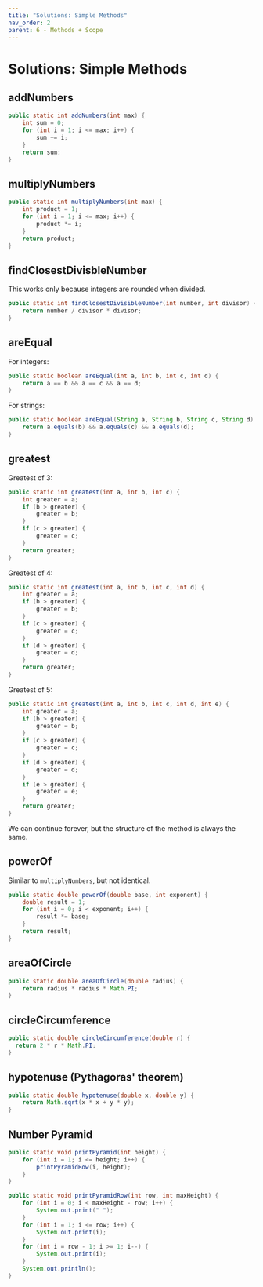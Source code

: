 ```yaml
---
title: "Solutions: Simple Methods"
nav_order: 2
parent: 6 - Methods + Scope
---
```


# Solutions: Simple Methods

## addNumbers

```java
public static int addNumbers(int max) {
    int sum = 0;
    for (int i = 1; i <= max; i++) {
        sum += i;
    }
    return sum;
}
```

## multiplyNumbers

```java
public static int multiplyNumbers(int max) {
    int product = 1;
    for (int i = 1; i <= max; i++) {
        product *= i;
    }
    return product;
}
```

## findClosestDivisbleNumber

This works only because integers are rounded when divided.

```java
public static int findClosestDivisibleNumber(int number, int divisor) {
    return number / divisor * divisor;
}
```

## areEqual

For integers:

```java
public static boolean areEqual(int a, int b, int c, int d) {
    return a == b && a == c && a == d;
}
```

For strings:

```java
public static boolean areEqual(String a, String b, String c, String d) {
    return a.equals(b) && a.equals(c) && a.equals(d);
}
```

## greatest

Greatest of 3:

```java
public static int greatest(int a, int b, int c) {
    int greater = a;
    if (b > greater) {
        greater = b;
    }
    if (c > greater) {
        greater = c;
    }
    return greater;
}
```

Greatest of 4:

```java
public static int greatest(int a, int b, int c, int d) {
    int greater = a;
    if (b > greater) {
        greater = b;
    }
    if (c > greater) {
        greater = c;
    }
    if (d > greater) {
        greater = d;
    }
    return greater;
}
```

Greatest of 5:

```java
public static int greatest(int a, int b, int c, int d, int e) {
    int greater = a;
    if (b > greater) {
        greater = b;
    }
    if (c > greater) {
        greater = c;
    }
    if (d > greater) {
        greater = d;
    }
    if (e > greater) {
        greater = e;
    }
    return greater;
}
```

We can continue forever, but the structure of the method is always the same.

## powerOf

Similar to `multiplyNumbers`, but not identical.

```java
public static double powerOf(double base, int exponent) {
    double result = 1;
    for (int i = 0; i < exponent; i++) {
        result *= base;
    }
    return result;
}
```

## areaOfCircle

```java
public static double areaOfCircle(double radius) {
    return radius * radius * Math.PI;
}
```

## circleCircumference

```java
public static double circleCircumference(double r) {
  return 2 * r * Math.PI;
}
```

## hypotenuse (Pythagoras' theorem)

```java
public static double hypotenuse(double x, double y) {
    return Math.sqrt(x * x + y * y);
}
```

## Number Pyramid

```java
public static void printPyramid(int height) {
    for (int i = 1; i <= height; i++) {
        printPyramidRow(i, height);
    }
}

public static void printPyramidRow(int row, int maxHeight) {
    for (int i = 0; i < maxHeight - row; i++) {
        System.out.print(" ");
    }
    for (int i = 1; i <= row; i++) {
        System.out.print(i);
    }
    for (int i = row - 1; i >= 1; i--) {
        System.out.print(i);
    }
    System.out.println();
}
```
